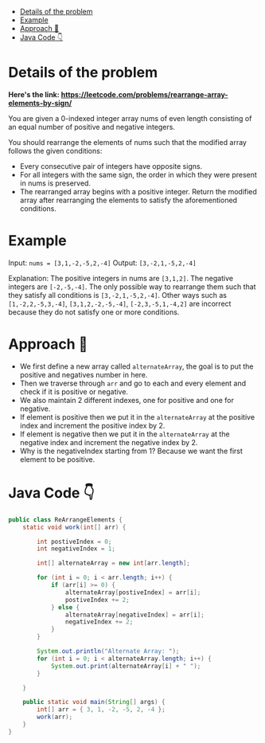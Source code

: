 <!-- TOC -->

- [Details of the problem](#details-of-the-problem)
- [Example](#example)
- [Approach 🐹](#approach-)
- [Java Code 👇](#java-code-)

<!-- /TOC -->


# Details of the problem

**Here's the link: https://leetcode.com/problems/rearrange-array-elements-by-sign/**

You are given a 0-indexed integer array nums of even length consisting of an equal number of positive and negative integers.

You should rearrange the elements of nums such that the modified array follows the given conditions:

 - Every consecutive pair of integers have opposite signs.
 - For all integers with the same sign, the order in which they were present in nums is preserved.
 - The rearranged array begins with a positive integer.
Return the modified array after rearranging the elements to satisfy the aforementioned conditions.

# Example 

Input: `nums = [3,1,-2,-5,2,-4]`
Output: `[3,-2,1,-5,2,-4]`

Explanation:
The positive integers in nums are `[3,1,2]`. The negative integers are `[-2,-5,-4]`.
The only possible way to rearrange them such that they satisfy all conditions is `[3,-2,1,-5,2,-4]`.
Other ways such as `[1,-2,2,-5,3,-4]`, `[3,1,2,-2,-5,-4]`, `[-2,3,-5,1,-4,2]` are incorrect because they do not satisfy one or more conditions. 

# Approach 🐹

- We first define a new array called `alternateArray`, the goal is to put the positive and negatives number in here.
- Then we traverse through `arr` and go to each and every element and check if it is positive or negative.
- We also maintain 2 different indexes, one for positive and one for negative.
- If element is positive then we put it in the `alternateArray` at the positive index and increment the positive index by 2.
- If element is negative then we put it in the `alternateArray` at the negative index and increment the negative index by 2.
- Why is the negativeIndex starting from 1? Because we want the first element to be positive.

# Java Code 👇

```java
public class ReArrangeElements {
    static void work(int[] arr) {

        int postiveIndex = 0;
        int negativeIndex = 1;

        int[] alternateArray = new int[arr.length];

        for (int i = 0; i < arr.length; i++) {
            if (arr[i] >= 0) {
                alternateArray[postiveIndex] = arr[i];
                postiveIndex += 2;
            } else {
                alternateArray[negativeIndex] = arr[i];
                negativeIndex += 2;
            }
        }

        System.out.println("Alternate Array: ");
        for (int i = 0; i < alternateArray.length; i++) {
            System.out.print(alternateArray[i] + " ");
        }

    }

    public static void main(String[] args) {
        int[] arr = { 3, 1, -2, -5, 2, -4 };
        work(arr);
    }
}
```